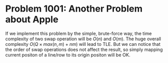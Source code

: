 # Problem 1001: Another Problem about Apple

If we implement this problem by the simple, brute-force way, the time complexity
of two swap operation will be $O(n)$ and $O(m)$. The huge overall complexity
$O(Q\times max(n, m)+nm)$ will lead to TLE. But we can notice
that the order of swap operations does not affect the result, so simply mapping
current positon of a line/row to its origin positon will be OK.
